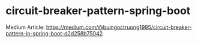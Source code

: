 # circuit-breaker-pattern-spring-boot

Medium Article: https://medium.com/@buingoctruong1995/circuit-breaker-pattern-in-spring-boot-d2d258b75042